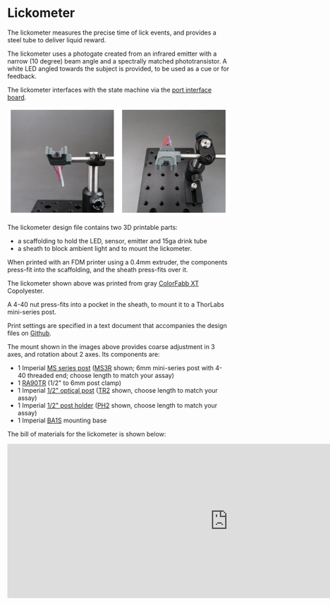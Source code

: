 # Lickometer
The lickometer measures the precise time of lick events, and provides a steel tube to deliver liquid reward.

The lickometer uses a photogate created from an infrared emitter with a narrow (10 degree) beam angle and a spectrally matched phototransistor. A white LED angled towards the subject is provided, to be used as a cue or for feedback.

The lickometer interfaces with the state machine via the [port interface board](../assembly/port-breakout-board-assembly.md).

![](../images/lickometer.png)

The lickometer design file contains two 3D printable parts:

- a scaffolding to hold the LED, sensor, emitter and 15ga drink tube
- a sheath to block ambient light and to mount the lickometer.

When printed with an FDM printer using a 0.4mm extruder, the components press-fit into the scaffolding, and the sheath press-fits over it.

The lickometer shown above was printed from gray [ColorFabb XT](http://www.google.com/url?q=http%3A%2F%2Fcolorfabb.com%2Fco-polyesters&sa=D&sntz=1&usg=AOvVaw2UoqZxa9RbpGsPYXS3IBZK) Copolyester.

A 4-40 nut press-fits into a pocket in the sheath, to mount it to a ThorLabs mini-series post.

Print settings are specified in a text document that accompanies the design files on [Github](https://www.google.com/url?q=https%3A%2F%2Fgithub.com%2Fsanworks%2FBpod-CAD%2Ftree%2Fmaster%2FPorts%2FLickometer&sa=D&sntz=1&usg=AOvVaw05HKXzALgOeBl51p9pBbpi).

The mount shown in the images above provides coarse adjustment in 3 axes, and rotation about 2 axes. Its components are:

- 1 Imperial [MS series post](https://www.google.com/url?q=https%3A%2F%2Fwww.thorlabs.com%2Fnewgrouppage9.cfm%3Fobjectgroup_id%3D1257&sa=D&sntz=1&usg=AOvVaw0CpQQOCeOCFk1I0pWra913) ([MS3R](https://www.google.com/url?q=https%3A%2F%2Fwww.thorlabs.com%2Fthorproduct.cfm%3Fpartnumber%3DMS3R&sa=D&sntz=1&usg=AOvVaw00wS6PkQeq5d5OJCS22wME) shown; 6mm mini-series post with 4-40 threaded end; choose length to match your assay)
- 1 [RA90TR](https://www.google.com/url?q=https%3A%2F%2Fwww.thorlabs.com%2Fnewgrouppage9.cfm%3Fobjectgroup_id%3D1985%26pn%3DRA90TR%239797&sa=D&sntz=1&usg=AOvVaw0aoKa_ufsTDJzeR5JDfcgL) (1/2" to 6mm post clamp)
- 1 Imperial [1/2" optical post](https://www.google.com/url?q=https%3A%2F%2Fwww.thorlabs.com%2Fnewgrouppage9.cfm%3Fobjectgroup_id%3D1266&sa=D&sntz=1&usg=AOvVaw13lLlYy7EtGKG8cU0-Tf1K) ([TR2](https://www.google.com/url?q=https%3A%2F%2Fwww.thorlabs.com%2Fthorproduct.cfm%3Fpartnumber%3DTR2&sa=D&sntz=1&usg=AOvVaw1h74UB1qRBsUSwposM3AQX) shown, choose length to match your assay)
- 1 Imperial [1/2" post holder](https://www.google.com/url?q=https%3A%2F%2Fwww.thorlabs.com%2Fnewgrouppage9.cfm%3Fobjectgroup_id%3D1268&sa=D&sntz=1&usg=AOvVaw3uTs4Zo3hXUnzEP5L34Ko2) ([PH2](https://www.google.com/url?q=https%3A%2F%2Fwww.thorlabs.com%2Fthorproduct.cfm%3Fpartnumber%3DPH2%23ad-image-0&sa=D&sntz=1&usg=AOvVaw3ExMzJjGmqHNHZZ7DIQ9Y9) shown, choose length to match your assay)
- 1 Imperial [BA1S](https://www.google.com/url?q=https%3A%2F%2Fwww.thorlabs.com%2Fthorproduct.cfm%3Fpartnumber%3DBA1S&sa=D&sntz=1&usg=AOvVaw3P-sOF5G4d-1pdRf8NfX_y) mounting base

The bill of materials for the lickometer is shown below:
<iframe width=1000 height=350 jsname="L5Fo6c" jscontroller="usmiIb" jsaction="rcuQ6b:WYd;" class="YMEQtf L6cTce-purZT L6cTce-pSzOP KfXz0b" sandbox="allow-scripts allow-popups allow-forms allow-same-origin allow-popups-to-escape-sandbox allow-downloads allow-modals" frameborder="0" aria-label="Spreadsheet, Lickometer BOM" allowfullscreen="" src="https://docs.google.com/spreadsheets/d/18Ho9eff9zoy9dI3QwjUVwABjPnf5bNUgEpQBKByetDY/htmlembed?authuser=0"></iframe>